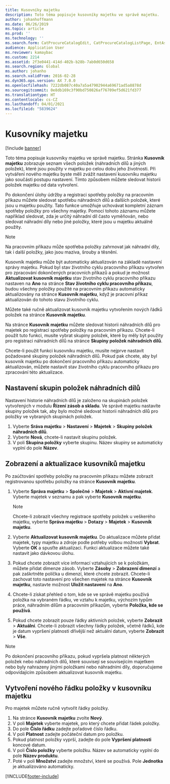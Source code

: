 ```yaml
---
title: Kusovníky majetku
description: Toto téma popisuje kusovníky majetku ve správě majetku.
author: johanhoffmann
ms.date: 06/26/2019
ms.topic: article
ms.prod: ''
ms.technology: ''
ms.search.form: CatProcureCatalogEdit, CatProcureCatalogListPage, EntAssetStandardSparePartsItemGroup, EntAssetObjectBOM
audience: Application User
ms.reviewer: kamaybac
ms.custom: 2214
ms.assetid: 2f3e0441-414d-402b-b28b-7ab0d650d658
ms.search.region: Global
ms.author: johanho
ms.search.validFrom: 2016-02-28
ms.dyn365.ops.version: AX 7.0.0
ms.openlocfilehash: 7222db087c40a7a5a47902944a69671ad5a8878d
ms.sourcegitcommit: 0e8db169c3f90bd750826af76709ef5d621fd377
ms.translationtype: HT
ms.contentlocale: cs-CZ
ms.lasthandoff: 04/01/2021
ms.locfileid: "5839624"
---
```

# <a name="asset-boms"></a>Kusovníky majetku

[!include [banner](../../includes/banner.md)]

 

Toto téma popisuje kusovníky majetku ve správě majetku. Stránka **Kusovník majetku** zobrazuje seznam všech položek (náhradních dílů a jiných položek), které jsou použity v majetku po celou dobu jeho životnosti. Při vytváření nového majetku byste měli zvážit nastavení kusovníku majetku jako součásti postupu nastavení. Tímto způsobem můžete sledovat historii položek majetku od data vytvoření.

Po dokončení úlohy údržby a registraci spotřeby položky na pracovním příkazu můžete sledovat spotřebu náhradních dílů a dalších položek, které jsou u majetku použity. Tato funkce umožňuje uchovávat kompletní záznam spotřeby položky pro všechny majetky. Pomocí tohoto záznamu můžete například sledovat, zda je určitý náhradní díl často vyměňován, nebo sledovat náhradní díly nebo jiné položky, které jsou u majetku aktuálně použity.

> [!NOTE]
> Na pracovním příkazu může spotřeba položky zahrnovat jak náhradní díly, tak i další položky, jako jsou maziva, šrouby a těsnění.

Kusovník majetku může být automaticky aktualizován na základě nastavení správy majetku. Pokud byl stav životního cyklu pracovního příkazu vytvořen pro zpracování dokončených pracovních příkazů a pokud je možnost **Aktualizovat kusovník majetku** stav životního cyklu pracovního příkazu nastaven na **Ano** na stránce **Stav životního cyklu pracovního příkazu**, budou všechny položky použité na pracovním příkazu automaticky aktualizovány na stránce **Kusovník majetku**, když je pracovní příkaz aktualizován do tohoto stavu životního cyklu. 


Můžete také ručně aktualizovat kusovník majetku vytvořením nových řádků položek na stránce **Kusovník majetku**.

Na stránce **Kusovník majetku** můžete sledovat historii náhradních dílů pro majetek po registraci spotřeby položky na pracovním příkazu. Chcete-li použít tuto funkci, musíte vybrat skupiny položek, které by měly být použity pro registraci náhradních dílů na stránce **Skupiny položek náhradních dílů**.

Chcete-li použít funkci kusovníku majetku, musíte nejprve nastavit požadované skupiny položek náhradních dílů. Pokud pak chcete, aby byl kusovník majetku po dokončení pracovního příkazu automaticky aktualizován, můžete nastavit stav životního cyklu pracovního příkazu pro zpracování této aktualizace. 


## <a name="set-up-spare-parts-item-groups"></a>Nastavení skupin položek náhradních dílů

Nastavení historie náhradních dílů je založeno na skupinách položek vytvořených v modulu **Řízení zásob a skladu**. Ve správě majetku nastavíte skupiny položek tak, aby bylo možné sledovat historii náhradních dílů pro položky ve vybraných skupinách položek.

1. Vyberte **Sráva majetku** \> **Nastavení** \> **Majetek** \> **Skupiny položek náhradních dílů**.
2. Vyberte **Nová**, chcete-li nastavit skupinu položek.
3. V poli **Skupina položky** vyberte skupinu. Název skupiny se automaticky vyplní do pole **Název**.

## <a name="view-and-update-asset-boms"></a>Zobrazení a aktualizace kusovníků majetku

Po zaúčtování spotřeby položky na pracovním příkazu můžete zobrazit registrovanou spotřebu položky na stránce **Kusovník majetku**.

1. Vyberte **Správa majetku** \> **Společné** \> **Majetek** \> **Aktivní majetek**. Vyberte majetek v seznamu a pak vyberte **Kusovník majetku**.

    > [!NOTE]
    > Chcete-li zobrazit všechny registrace spotřeby položek u veškerého majetku, vyberte **Správa majetku** \> **Dotazy** \> **Majetek** \> **Kusovník majetku**.

2. Vyberte **Aktualizovat kusovník majetku**. Do aktualizace můžete přidat majetek, typy majetku a zdroje podle potřeby volbou možnosti **Vybrat**. Vyberte **OK** a spusťte aktualizaci. Funkci aktualizace můžete také nastavit jako dávkovou úlohu.
3. Pokud chcete zobrazit více informací vztahujících se k položkám, můžete přidat dimenze zásob. Vyberte **Zásoby** \> **Zobrazení dimenzí** a pak zaškrtněte políčka u dimenzí, které chcete zobrazit. Chcete-li zachovat toto nastavení pro všechen majetek na stránce **Kusovník majetku**, nastavte možnost **Uložit nastavení** na **Ano**.
4. Chcete-li získat přehled o tom, kde se ve správě majetku používá položka na vybraném řádku, ve vztahu k majetku, výchozím typům práce, náhradním dílům a pracovním příkazům, vyberte **Položka, kde se používá**. 
5. Pokud chcete zobrazit pouze řádky aktivních položek, vyberte **Zobrazit** \> **Aktuální**. Chcete-li zobrazit všechny řádky položek, včetně řádků, kde je datum vypršení platnosti dřívější než aktuální datum, vyberte **Zobrazit** \> **Vše**.

> [!NOTE]
> Po dokončení pracovního příkazu, pokud vypršela platnost některých položek nebo náhradních dílů, které souvisejí se souvisejícím majetkem nebo byly nahrazeny jinými položkami nebo náhradními díly, doporučujeme odpovídajícím způsobem aktualizovat kusovník majetku.

## <a name="create-a-new-item-line-in-an-asset-bom"></a>Vytvoření nového řádku položky v kusovníku majetku

Pro majetek můžete ručně vytvořit řádky položky.

1. Na stránce **Kusovník majetku** zvolte **Nový**.
2. V poli **Majetek** vyberte majetek, pro který chcete přidat řádek položky.
3. Do pole **Číslo řádku** zadejte pořadové číslo řádku.
4. V poli **Platnost** zadejte počáteční datum pro položku.
5. Pokud platnost položky vyprší, zadejte do pole **Vypršení platnosti** koncové datum.
6. V poli **Číslo položky** vyberte položku. Název se automaticky vyplní do pole **Název produktu**.
7. Poté v poli **Množství** zadejte množství, které se používá. Pole **Jednotka** je aktualizováno automaticky.


[!INCLUDE[footer-include](../../../includes/footer-banner.md)]